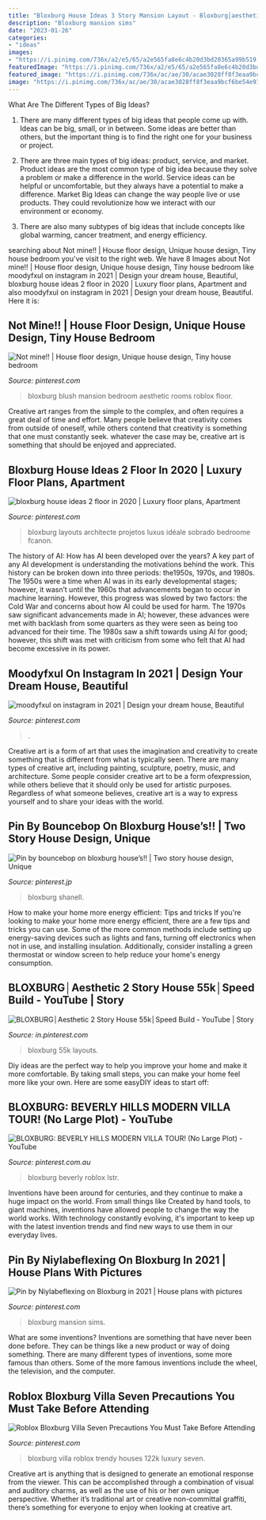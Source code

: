 ```yaml
---
title: "Bloxburg House Ideas 3 Story Mansion Layout - Bloxburg│aesthetic 2 Story House 55k│speed Build"
description: "Bloxburg mansion sims"
date: "2023-01-26"
categories:
- "ideas"
images:
- "https://i.pinimg.com/736x/a2/e5/65/a2e565fa8e6c4b20d3bd20365a99b519.jpg"
featuredImage: "https://i.pinimg.com/736x/a2/e5/65/a2e565fa8e6c4b20d3bd20365a99b519.jpg"
featured_image: "https://i.pinimg.com/736x/ac/ae/30/acae3028ff8f3eaa9bcf6be54e91f6bb.jpg"
image: "https://i.pinimg.com/736x/ac/ae/30/acae3028ff8f3eaa9bcf6be54e91f6bb.jpg"
---
```



What Are The Different Types of Big Ideas?
1. There are many different types of big ideas that people come up with. Ideas can be big, small, or in between. Some ideas are better than others, but the important thing is to find the right one for your business or project.
2. There are three main types of big ideas: product, service, and market. Product ideas are the most common type of big idea because they solve a problem or make a difference in the world. Service ideas can be helpful or uncomfortable, but they always have a potential to make a difference. Market Big Ideas can change the way people live or use products. They could revolutionize how we interact with our environment or economy.

3. There are also many subtypes of big ideas that include concepts like global warming, cancer treatment, and energy efficiency.

	

		
searching about Not mine!! | House floor design, Unique house design, Tiny house bedroom you've visit to the right web. We have 8 Images about Not mine!! | House floor design, Unique house design, Tiny house bedroom like moodyfxul on instagram in 2021 | Design your dream house, Beautiful, bloxburg house ideas 2 floor in 2020 | Luxury floor plans, Apartment and also moodyfxul on instagram in 2021 | Design your dream house, Beautiful. Here it is:
		
    
## Not Mine!! | House Floor Design, Unique House Design, Tiny House Bedroom

<img loading=lazy src="https://i.pinimg.com/736x/94/c1/73/94c17321354f16fb3592c85164043ff9.jpg" onerror="this.onerror=null;this.src='https://tse1.mm.bing.net/th?id=OIP.JyexfLPjwfGS1knj4B2dmQHaEK&amp;pid=15.1';" alt="Not mine!! | House floor design, Unique house design, Tiny house bedroom">

_Source: pinterest.com_

>bloxburg blush mansion bedroom aesthetic rooms roblox floor. 

	

Creative art ranges from the simple to the complex, and often requires a great deal of time and effort. Many people believe that creativity comes from outside of oneself, while others contend that creativity is something that one must constantly seek. whatever the case may be, creative art is something that should be enjoyed and appreciated.

    
## Bloxburg House Ideas 2 Floor In 2020 | Luxury Floor Plans, Apartment

<img loading=lazy src="https://i.pinimg.com/736x/7f/91/78/7f91786ddfe21c564d8c5d1d39327ab5.jpg" onerror="this.onerror=null;this.src='https://tse2.mm.bing.net/th?id=OIP.jeG_eU8WywE8qbG-K_OBpgAAAA&amp;pid=15.1';" alt="bloxburg house ideas 2 floor in 2020 | Luxury floor plans, Apartment">

_Source: pinterest.com_

>bloxburg layouts architecte projetos luxus idéale sobrado bedroome fcanon. 

	

The history of AI: How has AI been developed over the years?
A key part of any AI development is understanding the motivations behind the work. This history can be broken down into three periods: the1950s, 1970s, and 1980s. The 1950s were a time when AI was in its early developmental stages; however, it wasn’t until the 1960s that advancements began to occur in machine learning. However, this progress was slowed by two factors: the Cold War and concerns about how AI could be used for harm. The 1970s saw significant advancements made in AI; however, these advances were met with backlash from some quarters as they were seen as being too advanced for their time. The 1980s saw a shift towards using AI for good; however, this shift was met with criticism from some who felt that AI had become excessive in its power.

    
## Moodyfxul On Instagram In 2021 | Design Your Dream House, Beautiful

<img loading=lazy src="https://i.pinimg.com/736x/ac/ae/30/acae3028ff8f3eaa9bcf6be54e91f6bb.jpg" onerror="this.onerror=null;this.src='https://tse4.mm.bing.net/th?id=OIP._F60Lx9DiBI2eBgVKmR4lAHaEk&amp;pid=15.1';" alt="moodyfxul on instagram in 2021 | Design your dream house, Beautiful">

_Source: pinterest.com_

>. 

	

Creative art is a form of art that uses the imagination and creativity to create something that is different from what is typically seen. There are many types of creative art, including painting, sculpture, poetry, music, and architecture. Some people consider creative art to be a form ofexpression, while others believe that it should only be used for artistic purposes. Regardless of what someone believes, creative art is a way to express yourself and to share your ideas with the world.

    
## Pin By Bouncebop On Bloxburg House’s!! | Two Story House Design, Unique

<img loading=lazy src="https://i.pinimg.com/736x/f0/54/e3/f054e315d93cd745c47130361d7c2796.jpg" onerror="this.onerror=null;this.src='https://tse4.mm.bing.net/th?id=OIP.GR-IM5A7JLWaL_QUlqFZvAHaEG&amp;pid=15.1';" alt="Pin by bouncebop on bloxburg house’s!! | Two story house design, Unique">

_Source: pinterest.jp_

>bloxburg shanell. 

	

How to make your home more energy efficient: Tips and tricks
If you're looking to make your home more energy efficient, there are a few tips and tricks you can use. Some of the more common methods include setting up energy-saving devices such as lights and fans, turning off electronics when not in use, and installing insulation. Additionally, consider installing a green thermostat or window screen to help reduce your home's energy consumption.

    
## BLOXBURG│Aesthetic 2 Story House 55k│Speed Build - YouTube | Story

<img loading=lazy src="https://i.pinimg.com/736x/75/6a/3b/756a3b83bce8b827658be315442d2c17.jpg" onerror="this.onerror=null;this.src='https://tse1.mm.bing.net/th?id=OIP.7uiUy5hmRhitdi1uXUSJqwHaFj&amp;pid=15.1';" alt="BLOXBURG│Aesthetic 2 Story House 55k│Speed Build - YouTube | Story">

_Source: in.pinterest.com_

>bloxburg 55k layouts. 

	

Diy ideas are the perfect way to help you improve your home and make it more comfortable. By taking small steps, you can make your home feel more like your own. Here are some easyDIY ideas to start off: 

    
## BLOXBURG: BEVERLY HILLS MODERN VILLA TOUR! (No Large Plot) - YouTube

<img loading=lazy src="https://i.pinimg.com/736x/a2/e5/65/a2e565fa8e6c4b20d3bd20365a99b519.jpg" onerror="this.onerror=null;this.src='https://tse1.mm.bing.net/th?id=OIP.3vYHy3mk1Af18vWl0mMrsgHaEK&amp;pid=15.1';" alt="BLOXBURG: BEVERLY HILLS MODERN VILLA TOUR! (No Large Plot) - YouTube">

_Source: pinterest.com.au_

>bloxburg beverly roblox lstr. 

	

Inventions have been around for centuries, and they continue to make a huge impact on the world. From small things like Created by hand tools, to giant machines, inventions have allowed people to change the way the world works. With technology constantly evolving, it's important to keep up with the latest invention trends and find new ways to use them in our everyday lives.

    
## Pin By Niylabeflexing On Bloxburg In 2021 | House Plans With Pictures

<img loading=lazy src="https://i.pinimg.com/736x/44/15/25/441525740d780e2b8b33cbe27f8a7c89.jpg" onerror="this.onerror=null;this.src='https://tse2.mm.bing.net/th?id=OIP.U3_qc_RKY8hGqDm3WA4RVAHaE8&amp;pid=15.1';" alt="Pin by Niylabeflexing on Bloxburg in 2021 | House plans with pictures">

_Source: pinterest.com_

>bloxburg mansion sims. 

	

What are some inventions?
Inventions are something that have never been done before. They can be things like a new product or way of doing something. There are many different types of inventions, some more famous than others. Some of the more famous inventions include the wheel, the television, and the computer.

    
## Roblox Bloxburg Villa Seven Precautions You Must Take Before Attending

<img loading=lazy src="https://i.pinimg.com/736x/c8/ce/4f/c8ce4f7bdb56cebfd77711f5d6ee4d1e.jpg" onerror="this.onerror=null;this.src='https://tse3.mm.bing.net/th?id=OIP.GfghnZk_NtGpb2sg-6M6TgHaEK&amp;pid=15.1';" alt="Roblox Bloxburg Villa Seven Precautions You Must Take Before Attending">

_Source: pinterest.com_

>bloxburg villa roblox trendy houses 122k luxury seven. 

	

Creative art is anything that is designed to generate an emotional response from the viewer. This can be accomplished through a combination of visual and auditory charms, as well as the use of his or her own unique perspective. Whether it’s traditional art or creative non-committal graffiti, there’s something for everyone to enjoy when looking at creative art.

